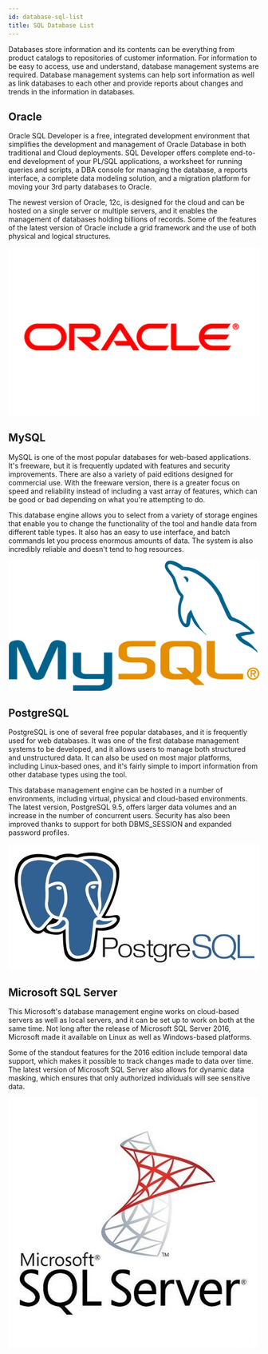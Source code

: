 ```yaml
---
id: database-sql-list
title: SQL Database List
---
```


Databases store information and its contents can be everything from product catalogs to repositories of customer information. For information to be easy to access, use and understand, database management systems are required. Database management systems can help sort information as well as link databases to each other and provide reports about changes and trends in the information in databases.

## Oracle

Oracle SQL Developer is a free, integrated development environment that simplifies the development and management of Oracle Database in both traditional and Cloud deployments. SQL Developer offers complete end-to-end development of your PL/SQL applications, a worksheet for running queries and scripts, a DBA console for managing the database, a reports interface, a complete data modeling solution, and a migration platform for moving your 3rd party databases to Oracle.

The newest version of Oracle, 12c, is designed for the cloud and can be hosted on a single server or multiple servers, and it enables the management of databases holding billions of records. Some of the features of the latest version of Oracle include a grid framework and the use of both physical and logical structures.

![alt-text](/img/oracle.png)

## MySQL

MySQL is one of the most popular databases for web-based applications. It's freeware, but it is frequently updated with features and security improvements. There are also a variety of paid editions designed for commercial use. With the freeware version, there is a greater focus on speed and reliability instead of including a vast array of features, which can be good or bad depending on what you're attempting to do.

This database engine allows you to select from a variety of storage engines that enable you to change the functionality of the tool and handle data from different table types. It also has an easy to use interface, and batch commands let you process enormous amounts of data. The system is also incredibly reliable and doesn't tend to hog resources.

![alt-text](/img/mysql.png)

## PostgreSQL

PostgreSQL is one of several free popular databases, and it is frequently used for web databases. It was one of the first database management systems to be developed, and it allows users to manage both structured and unstructured data. It can also be used on most major platforms, including Linux-based ones, and it's fairly simple to import information from other database types using the tool.

This database management engine can be hosted in a number of environments, including virtual, physical and cloud-based environments. The latest version, PostgreSQL 9.5, offers larger data volumes and an increase in the number of concurrent users. Security has also been improved thanks to support for both DBMS_SESSION and expanded password profiles.

![alt-text](/img/postgresql.jpeg)

## Microsoft SQL Server

This Microsoft's database management engine works on cloud-based servers as well as local servers, and it can be set up to work on both at the same time. Not long after the release of Microsoft SQL Server 2016, Microsoft made it available on Linux as well as Windows-based platforms.

Some of the standout features for the 2016 edition include temporal data support, which makes it possible to track changes made to data over time. The latest version of Microsoft SQL Server also allows for dynamic data masking, which ensures that only authorized individuals will see sensitive data.

![alt-text](/img/microsoftsql.jpg)